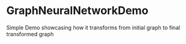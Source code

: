 # GraphNeuralNetworkDemo
Simple Demo showcasing how it transforms from initial graph to final transformed graph
